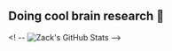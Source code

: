 ## Doing cool brain research 🧠

<! -- ![Zack's GitHub Stats](https://github-readme-stats-git-master-zacks-projects-0141e426.vercel.app/api?username=zackgoldblum) -->

